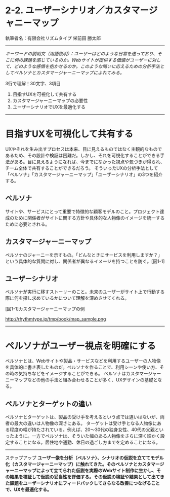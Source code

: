 # 2-2. ユーザーシナリオ／カスタマージャニーマップ
執筆者名：有限会社リズムタイプ 栄前田 勝太郎

----------

*キーワードの説明文（用語説明）：ユーザーはどのような日常を送っており、そこに何の課題を感じているのか。Webサイトが提供する価値がユーザーに対して、どのような感情を抱かせるのか。このような問いに応えるための分析手法としてペルソナとカスタマージャーニーマップにふれてみる。*

3行で理解！30文字、3項目

1. 目指すUXを可視化して共有する
2. カスタマージャーニーマップの必要性
3. ユーザーシナリオでUXを最適化する


----------
# 目指すUXを可視化して共有する

UXやそれを生み出すプロセスは本来、目に見えるものではなく主観的なものであるため、その設計や検証は困難だ。しかし、それを可視化することができる手法がある。目に見えるようになれば、今までになかった視点や気づきが得られ、チーム全体で共有することができるだろう。
そういったUXの分析手法として「ペルソナ」「カスタマージャーニーマップ」「ユーザーシナリオ」の3つを紹介する。


## ペルソナ

サイトや、サービスにとって重要で特徴的な顧客モデルのこと。プロジェクト達成のために関係者がサイトに関する方針や具体的な人物像のイメージを統一するために必要とされる。


## カスタマージャーニーマップ

ペルソナのジャーニーを示すもの。「どんなときにサービスを利用しますか？」という具体的な質問に対し、関係者が異なるイメージを持つことを防ぐ。[図1-1]

## ユーザーシナリオ

ペルソナが実行に移すストーリーのこと。未来のユーザーがサイト上で行動する際に何を探し求めているかについて理解を深めさせてくれる。


[図1-1]カスタマージャーニーマップの例

http://rhythmtype.jp/tmp/book/map_sample.png



----------
# ペルソナがユーザー視点を明確にする

ペルソナとは、Webサイトや製品・サービスなどを利用するユーザーの人物像を具体的に書き表したものだ。ペルソナを作ることで、利用シーンや使い方、その時の気持ちなどをイメージすることができる。
ペルソナはカスタマージャーニーマップなどの他の手法と組み合わせることが多く、UXデザインの基礎となる。


## ペルソナとターゲットの違い

ペルソナとターゲットは、製品の受け手を考えるという点では違いはないが、両者の最大の違いは人物像の深さにある。
ターゲットは受け手となる人物像にある程度の幅が持たされている。例えば、20〜30代の独身女性、40代の父親といったように。一方でペルソナは、そういた幅のある人物像をさらに深く細かく設定することになる。居住地や通勤、休日の過ごし方までを定めることになる。



----------

ステップアップ 
**ユーザー像を分析（ペルソナ）、シナリオの仮説を立ててモデル化（カスタマージャーニーマップ）に触れてきた。そのペルソナとカスタマージャーニーマップによって立てられた仮説を実際のWebサイト制作に生かし、その結果を検証して仮説の妥当性を評価する。その仮説の検証や結果として出てきた課題をユーザーシナリオにフィードバックしてさらなる改善につなげることで、UXを最適化する。**

